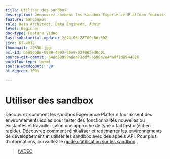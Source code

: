 ```yaml
---
title: Utiliser des sandbox
description: Découvrez comment les sandbox Experience Platform fournissent des environnements isolés pour tester des fonctionnalités nouvelles ou existantes et travailler selon une approche de type « fail fast » (échec rapide). Découvrez comment réinitialiser et redémarrer les environnements de développement et utiliser les sandbox avec des appels API.
feature: Sandboxes
role: Data Architect, Data Engineer, Admin
level: Beginner
doc-type: Feature Video
last-substantial-update: 2024-05-28T00:00:00Z
jira: KT-4018
thumbnail: 29838.jpg
exl-id: 65e50b0e-0999-4992-86e9-037065ed0d01
source-git-commit: 64dd58999adea73cdf8b580a2e4da9f1d8944020
workflow-type: tm+mt
source-wordcount: '88'
ht-degree: 100%

---
```


# Utiliser des sandbox

Découvrez comment les sandbox Experience Platform fournissent des environnements isolés pour tester des fonctionnalités nouvelles ou existantes et travailler selon une approche de type « fail fast » (échec rapide). Découvrez comment réinitialiser et redémarrer les environnements de développement et utiliser les sandbox avec des appels API. Pour plus d’informations, consultez le [guide d’utilisation sur les sandbox](https://experienceleague.adobe.com/docs/experience-platform/sandbox/home.html?lang=fr).

>[!VIDEO](https://video.tv.adobe.com/v/29838/?learn=on&enablevpops)


